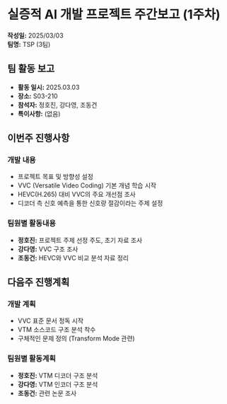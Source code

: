 # 실증적 AI 개발 프로젝트 주간보고 (1주차)

**작성일:** 2025/03/03  
**팀명:** TSP (3팀)

## 팀 활동 보고

- **활동 일시:** 2025.03.03
- **장소:** S03-210
- **참석자:** 정호진, 강다영, 조동건
- **특이사항:** (없음)

## 이번주 진행사항

### 개발 내용

- 프로젝트 목표 및 방향성 설정
- VVC (Versatile Video Coding) 기본 개념 학습 시작
- HEVC(H.265) 대비 VVC의 주요 개선점 조사
- 디코더 측 신호 예측을 통한 신호량 절감이라는 주제 설정

### 팀원별 활동내용

- **정호진:** 프로젝트 주제 선정 주도, 초기 자료 조사
- **강다영:** VVC 구조 조사
- **조동건:** HEVC와 VVC 비교 분석 자료 정리

## 다음주 진행계획

### 개발 계획

- VVC 표준 문서 정독 시작
- VTM 소스코드 구조 분석 착수
- 구체적인 문제 정의 (Transform Mode 관련)

### 팀원별 활동계획

- **정호진:** VTM 디코더 구조 분석
- **강다영:** VTM 인코더 구조 분석
- **조동건:** 관련 논문 조사
